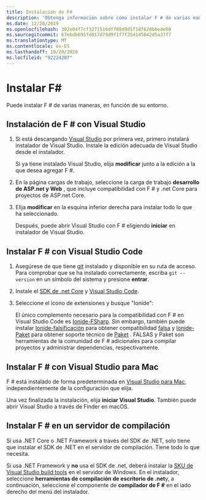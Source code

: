 ```yaml
---
title: Instalación de F#
description: 'Obtenga información sobre cómo instalar F # de varias maneras diferentes.'
ms.date: 12/20/2019
ms.openlocfilehash: 302e04f7cf3271516dff88d9d5f18f620b6ede80
ms.sourcegitcommit: 67ebdb695fd017d79d9f1f7f35d145042d5a37f7
ms.translationtype: MT
ms.contentlocale: es-ES
ms.lasthandoff: 10/20/2020
ms.locfileid: "92224287"
---
```

# <a name="install-f"></a>Instalar F\#

Puede instalar F # de varias maneras, en función de su entorno.

## <a name="install-f-with-visual-studio"></a>Instalación de F # con Visual Studio

1. Si está descargando [Visual Studio](https://visualstudio.microsoft.com/downloads/?utm_medium=microsoft&utm_source=docs.microsoft.com&utm_campaign=inline+link&utm_content=download+vs2019) por primera vez, primero instalará instalador de Visual Studio. Instale la edición adecuada de Visual Studio desde el instalador.

   Si ya tiene instalado Visual Studio, elija **modificar** junto a la edición a la que desea agregar F #.

2. En la página cargas de trabajo, seleccione la carga de trabajo **desarrollo de ASP.net y Web** , que incluye compatibilidad con F # y .net Core para proyectos de ASP.net Core.

3. Elija **modificar** en la esquina inferior derecha para instalar todo lo que ha seleccionado.

   Después, puede abrir Visual Studio con F # eligiendo **iniciar** en instalador de Visual Studio.

## <a name="install-f-with-visual-studio-code"></a>Instalar F # con Visual Studio Code

1. Asegúrese de que tiene [git](https://git-scm.com/download) instalado y disponible en su ruta de acceso. Para comprobar que se ha instalado correctamente, escriba `git --version` en un símbolo del sistema y presione **entrar**.

2. Instale el [SDK de .net Core](https://dotnet.microsoft.com/download) y [Visual Studio Code](https://code.visualstudio.com).

3. Seleccione el icono de extensiones y busque "Ionide":

   El único complemento necesario para la compatibilidad con F # en Visual Studio Code es [Ionide-FSharp](https://marketplace.visualstudio.com/items?itemName=Ionide.Ionide-fsharp). Sin embargo, también puede instalar [Ionide-falsificación](https://marketplace.visualstudio.com/items?itemName=Ionide.Ionide-FAKE) para obtener compatibilidad [falsa](https://fake.build/) y [Ionide-Paket](https://marketplace.visualstudio.com/items?itemName=Ionide.Ionide-Paket) para obtener soporte técnico de [Paket](https://fsprojects.github.io/Paket/) . FALSAS y Paket son herramientas de la comunidad de F # adicionales para compilar proyectos y administrar dependencias, respectivamente.

## <a name="install-f-with-visual-studio-for-mac"></a>Instalar F # con Visual Studio para Mac

F # está instalado de forma predeterminada en [Visual Studio para Mac](https://visualstudio.microsoft.com/vs/mac/?utm_medium=microsoft&utm_source=docs.microsoft.com&utm_campaign=inline+link), independientemente de la configuración que elija.

Una vez finalizada la instalación, elija **iniciar Visual Studio**. También puede abrir Visual Studio a través de Finder en macOS.

## <a name="install-f-on-a-build-server"></a>Instalar F # en un servidor de compilación

Si usa .NET Core o .NET Framework a través del SDK de .NET, solo tiene que instalar el SDK de .NET en el servidor de compilación. Tiene todo lo que necesita.

Si usa .NET Framework y **no** usa el SDK de .net, deberá instalar la [SKU de Visual Studio build tools](https://visualstudio.microsoft.com/thank-you-downloading-visual-studio/?sku=BuildTools&rel=16) en el servidor de Windows. En el instalador, seleccione **herramientas de compilación de escritorio de .net**y, a continuación, seleccione el componente de **compilador de F #** en el lado derecho del menú del instalador.
